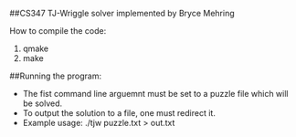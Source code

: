 ##CS347 TJ-Wriggle solver implemented by Bryce Mehring

How to compile the code:

 1. qmake
 2. make

##Running the program:

 * The fist command line arguemnt must be set to a puzzle file which will be solved.
 * To output the solution to a file, one must redirect it.
 * Example usage: ./tjw puzzle.txt > out.txt


